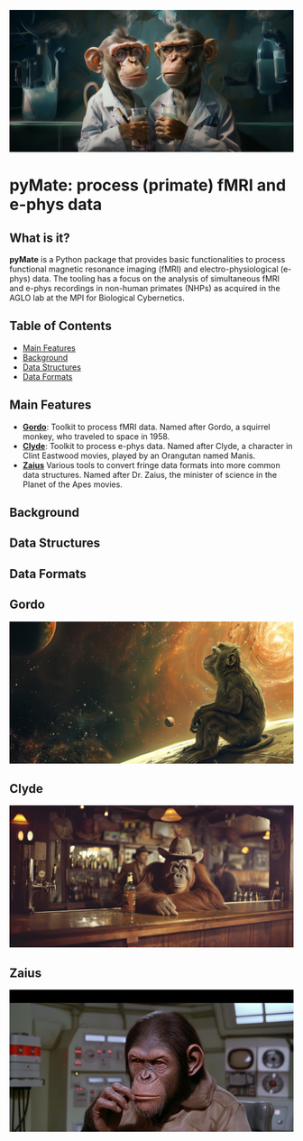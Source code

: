 ![pymates doing neuro science](/images/pyMate.png "pymates doing neuro science")
# pyMate: process (primate) fMRI and e-phys data

## What is it?
**pyMate** is a Python package that provides basic functionalities to process functional magnetic resonance imaging (fMRI)
and electro-physiological (e-phys) data.
The tooling has a focus on the analysis of simultaneous fMRI and e-phys recordings
in non-human primates (NHPs) as acquired in the AGLO lab at the MPI for Biological Cybernetics.

## Table of Contents
- [Main Features](#main-features)
- [Background](#background)
- [Data Structures](#data-structures)
- [Data Formats](#data-formats)

## Main Features
- **[Gordo](gordo)**: Toolkit to process fMRI data. Named after Gordo, a squirrel monkey, who traveled to space in 1958.
- **[Clyde](clyde)**: Toolkit to process e-phys data. Named after Clyde, a character in Clint Eastwood movies, played by an Orangutan named Manis.
- **[Zaius](zaius)** Various tools to convert fringe data formats into more common data structures. Named after Dr. Zaius, the minister of science in the Planet of the Apes movies.

## Background

## Data Structures

## Data Formats

## Gordo
![Gordo in space](/images/gordo.png "Gordo in space")

## Clyde
![Clyde in a bar](/images/clyde.png "Clyde in a bar")

## Zaius
![Zaius thinking](/images/zaius.png "Zaius thinking")